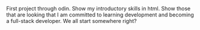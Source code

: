 First project through odin. Show my introductory skills in html. Show those that are looking that I am committed to learning development and becoming a full-stack developer. We all start somewhere right?